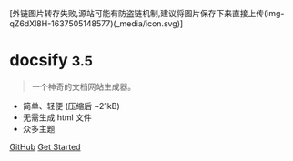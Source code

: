 <!--
 * @FilePath: _coverpage.md
 * @Author: leaf
 * @Date: 2024-04-26 16:02:29
 * @LastEditors: Please set LastEditors
 * @LastEditTime: 2024-04-26 16:02:34
 * Copyright: 2024 xxxTech CO.,LTD. All Rights Reserved.
 * @Descripttion:
-->
<!-- _coverpage.md -->

[外链图片转存失败,源站可能有防盗链机制,建议将图片保存下来直接上传(img-qZ6dXl8H-1637505148577)(_media/icon.svg)]

# docsify <small>3.5</small>

> 一个神奇的文档网站生成器。

- 简单、轻便 (压缩后 ~21kB)
- 无需生成 html 文件
- 众多主题

[GitHub](https://github.com/docsifyjs/docsify/)
[Get Started](#docsify)
